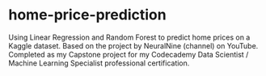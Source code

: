 # home-price-prediction
Using Linear Regression and Random Forest to predict home prices on a Kaggle dataset. Based on the project by NeuralNine (channel) on YouTube. Completed as my Capstone project for my Codecademy Data Scientist / Machine Learning Specialist professional certification.
